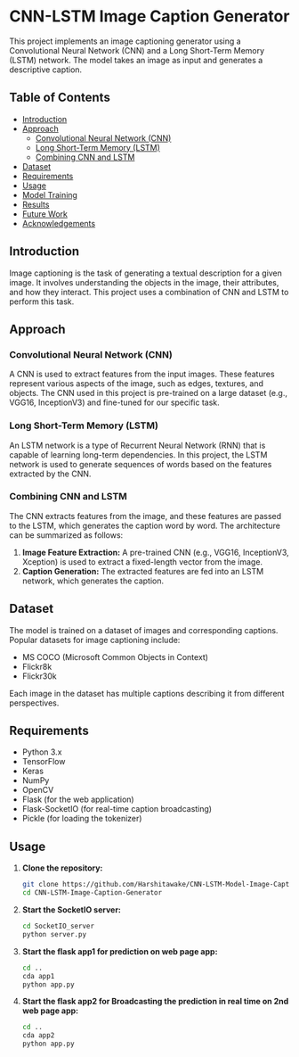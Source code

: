 # CNN-LSTM Image Caption Generator

This project implements an image captioning generator using a Convolutional Neural Network (CNN) and a Long Short-Term Memory (LSTM) network. The model takes an image as input and generates a descriptive caption.

## Table of Contents

- [Introduction](#introduction)
- [Approach](#approach)
  - [Convolutional Neural Network (CNN)](#convolutional-neural-network-cnn)
  - [Long Short-Term Memory (LSTM)](#long-short-term-memory-lstm)
  - [Combining CNN and LSTM](#combining-cnn-and-lstm)
- [Dataset](#dataset)
- [Requirements](#requirements)
- [Usage](#usage)
- [Model Training](#model-training)
- [Results](#results)
- [Future Work](#future-work)
- [Acknowledgements](#acknowledgements)

## Introduction

Image captioning is the task of generating a textual description for a given image. It involves understanding the objects in the image, their attributes, and how they interact. This project uses a combination of CNN and LSTM to perform this task.

## Approach

### Convolutional Neural Network (CNN)

A CNN is used to extract features from the input images. These features represent various aspects of the image, such as edges, textures, and objects. The CNN used in this project is pre-trained on a large dataset (e.g., VGG16, InceptionV3) and fine-tuned for our specific task.

### Long Short-Term Memory (LSTM)

An LSTM network is a type of Recurrent Neural Network (RNN) that is capable of learning long-term dependencies. In this project, the LSTM network is used to generate sequences of words based on the features extracted by the CNN.

### Combining CNN and LSTM

The CNN extracts features from the image, and these features are passed to the LSTM, which generates the caption word by word. The architecture can be summarized as follows:

1. **Image Feature Extraction:** A pre-trained CNN (e.g., VGG16, InceptionV3, Xception) is used to extract a fixed-length vector from the image.
2. **Caption Generation:** The extracted features are fed into an LSTM network, which generates the caption.

## Dataset

The model is trained on a dataset of images and corresponding captions. Popular datasets for image captioning include:

- MS COCO (Microsoft Common Objects in Context)
- Flickr8k
- Flickr30k

Each image in the dataset has multiple captions describing it from different perspectives.

## Requirements

- Python 3.x
- TensorFlow
- Keras
- NumPy
- OpenCV
- Flask (for the web application)
- Flask-SocketIO (for real-time caption broadcasting)
- Pickle (for loading the tokenizer)

## Usage

1. **Clone the repository:**

   ```bash
   git clone https://github.com/Harshitawake/CNN-LSTM-Model-Image-Caption-Generator.git
   cd CNN-LSTM-Image-Caption-Generator

2. **Start the SocketIO server:**
    ```bash
    cd SocketIO_server
    python server.py

3. **Start the flask app1 for prediction on web page app:**
    ```bash
    cd ..
    cda app1
    python app.py

4. **Start the flask app2 for Broadcasting the prediction in real time on 2nd web page app:**
    ```bash
    cd ..
    cda app2
    python app.py

